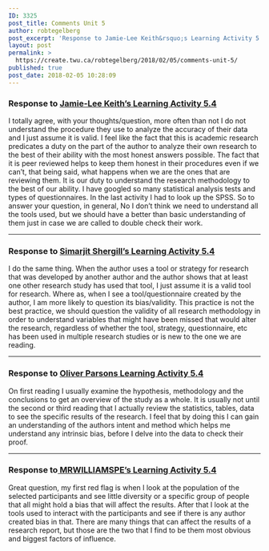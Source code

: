 ```yaml
---
ID: 3325
post_title: Comments Unit 5
author: robtegelberg
post_excerpt: 'Response to Jamie-Lee Keith&rsquo;s Learning Activity 5.4 I totally agree, with your thoughts/question, more often than not I do not understand the procedure they use to analyze the accuracy of their data and I just assume it is valid. I feel like the fact that this is academic research predicates a duty on the part [&hellip;]'
layout: post
permalink: >
  https://create.twu.ca/robtegelberg/2018/02/05/comments-unit-5/
published: true
post_date: 2018-02-05 10:28:09
---
```

<h3>Response to <a href="https://create.twu.ca/jlkeith/learning-activity-5-4/">Jamie-Lee Keith&#8217;s Learning Activity 5.4</a></h3>
<p>I totally agree, with your thoughts/question, more often than not I do not understand the procedure they use to analyze the accuracy of their data and I just assume it is valid. I feel like the fact that this is academic research predicates a duty on the part of the author to analyze their own research to the best of their ability with the most honest answers possible. The fact that it is peer reviewed helps to keep them honest in their procedures even if we can&#8217;t, that being said, what happens when we are the ones that are reviewing them. It is our duty to understand the research methodology to the best of our ability. I have googled so many statistical analysis tests and types of questionnaires. In the last activity I had to look up the SPSS. So to answer your question, in general, No I don&#8217;t think we need to understand all the tools used, but we should have a better than basic understanding of them just in case we are called to double check their work.</p>
<hr />
<h3>Response to <a href="https://create.twu.ca/icandothis/2018/02/01/ldrs-591-activit-5-4/#comment-109">Simarjit Shergill&#8217;s Learning Activity 5.4</a></h3>
<p>I do the same thing. When the author uses a tool or strategy for research that was developed by another author and the author shows that at least one other research study has used that tool, I just assume it is a valid tool for research. Where as, when I see a tool/questionnaire created by the author, I am more likely to question its bias/validity. This practice is not the best practice, we should question the validity of all research methodology in order to understand variables that might have been missed that would alter the research, regardless of whether the tool, strategy, questionnaire, etc has been used in multiple research studies or is new to the one we are reading.</p>
<hr />
<h3>Response to <a href="https://create.twu.ca/oplearning/2018/02/02/learning-activity-5-4/">Oliver Parsons Learning Activity 5.4</a></h3>
<p>On first reading I usually examine the hypothesis, methodology and the conclusions to get an overview of the study as a whole. It is usually not until the second or third reading that I actually review the statistics, tables, data to see the specific results of the research. I feel that by doing this I can gain an understanding of the authors intent and method which helps me understand any intrinsic bias, before I delve into the data to check their proof.</p>
<hr />
<h3>Response to<a href="https://mrwilliamsphysed.wordpress.com/2018/02/03/unit-5-la4-bp1/comment-page-1/#comment-84"> MRWILLIAMSPE&#8217;s Learning Activity 5.4</a></h3>
<p>Great question, my first red flag is when I look at the population of the selected participants and see little diversity or a specific group of people that all might hold a bias that will affect the results. After that I look at the tools used to interact with the participants and see if there is any author created bias in that. There are many things that can affect the results of a research report, but those are the two that I find to be them most obvious and biggest factors of influence.</p>